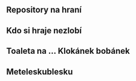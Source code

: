 ## Repository na hraní 
## Kdo si hraje nezlobí
## Toaleta na ... Klokánek bobánek
## Meteleskublesku
